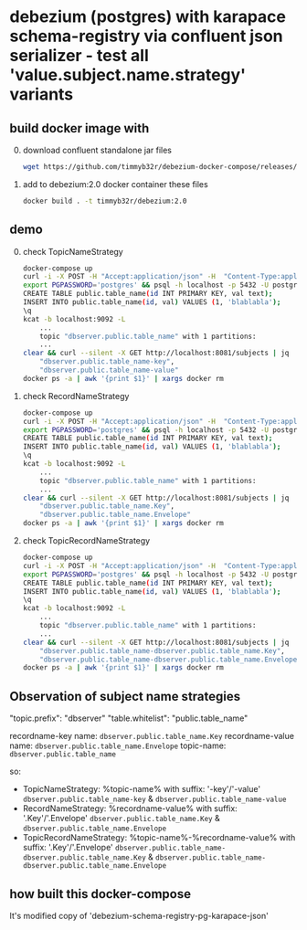 # debezium (postgres) with karapace schema-registry via confluent json serializer - test all 'value.subject.name.strategy' variants

## build docker image with

0. download confluent standalone jar files
    ```sh
    wget https://github.com/timmyb32r/debezium-docker-compose/releases/download/7.0.1/confluent-serializers-standalone-7.0.1.tar.gz && tar --strip-components=2 -xzf confluent-serializers-standalone-7.0.1.tar.gz && rm ./confluent-serializers-standalone-7.0.1.tar.gz
    ```

1. add to debezium:2.0 docker container these files
    ```sh
    docker build . -t timmyb32r/debezium:2.0
    ```

## demo

0) check TopicNameStrategy
    ```sh
    docker-compose up
    curl -i -X POST -H "Accept:application/json" -H  "Content-Type:application/json" http://localhost:8083/connectors/ -d @register-postgres-karapace-json.00.json
    export PGPASSWORD='postgres' && psql -h localhost -p 5432 -U postgres -d postgres
    CREATE TABLE public.table_name(id INT PRIMARY KEY, val text);
    INSERT INTO public.table_name(id, val) VALUES (1, 'blablabla');
    \q
    kcat -b localhost:9092 -L
        ...
        topic "dbserver.public.table_name" with 1 partitions:
        ...
    clear && curl --silent -X GET http://localhost:8081/subjects | jq
        "dbserver.public.table_name-key",
        "dbserver.public.table_name-value"
    docker ps -a | awk '{print $1}' | xargs docker rm
    ```

1) check RecordNameStrategy
    ```sh
    docker-compose up
    curl -i -X POST -H "Accept:application/json" -H  "Content-Type:application/json" http://localhost:8083/connectors/ -d @register-postgres-karapace-json.01.json
    export PGPASSWORD='postgres' && psql -h localhost -p 5432 -U postgres -d postgres
    CREATE TABLE public.table_name(id INT PRIMARY KEY, val text);
    INSERT INTO public.table_name(id, val) VALUES (1, 'blablabla');
    \q
    kcat -b localhost:9092 -L
        ...
        topic "dbserver.public.table_name" with 1 partitions:
        ...
    clear && curl --silent -X GET http://localhost:8081/subjects | jq
        "dbserver.public.table_name.Key",
        "dbserver.public.table_name.Envelope"
    docker ps -a | awk '{print $1}' | xargs docker rm
    ```

2) check TopicRecordNameStrategy
    ```sh
    docker-compose up
    curl -i -X POST -H "Accept:application/json" -H  "Content-Type:application/json" http://localhost:8083/connectors/ -d @register-postgres-karapace-json.02.json
    export PGPASSWORD='postgres' && psql -h localhost -p 5432 -U postgres -d postgres
    CREATE TABLE public.table_name(id INT PRIMARY KEY, val text);
    INSERT INTO public.table_name(id, val) VALUES (1, 'blablabla');
    \q
    kcat -b localhost:9092 -L
        ...
        topic "dbserver.public.table_name" with 1 partitions:
        ...
    clear && curl --silent -X GET http://localhost:8081/subjects | jq
        "dbserver.public.table_name-dbserver.public.table_name.Key",
        "dbserver.public.table_name-dbserver.public.table_name.Envelope"
    docker ps -a | awk '{print $1}' | xargs docker rm
    ```

## Observation of subject name strategies

"topic.prefix": "dbserver"
"table.whitelist": "public.table_name"

recordname-key name: `dbserver.public.table_name.Key`
recordname-value name: `dbserver.public.table_name.Envelope`
topic-name: `dbserver.public.table_name`

so:
- TopicNameStrategy: %topic-name% with suffix: '-key'/'-value'
    `dbserver.public.table_name-key` & `dbserver.public.table_name-value`
- RecordNameStrategy: %recordname-value% with suffix: '.Key'/'.Envelope'
    `dbserver.public.table_name.Key` & `dbserver.public.table_name.Envelope`
- TopicRecordNameStrategy: %topic-name%-%recordname-value% with suffix: '.Key'/'.Envelope'
    `dbserver.public.table_name-dbserver.public.table_name.Key` & `dbserver.public.table_name-dbserver.public.table_name.Envelope`

## how built this docker-compose

It's modified copy of 'debezium-schema-registry-pg-karapace-json'
